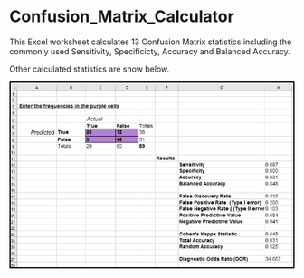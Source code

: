 # Confusion_Matrix_Calculator
This Excel worksheet calculates 13 Confusion Matrix statistics including the commonly used Sensitivity, Specificicty, Accuracy and Balanced Accuracy.    

Other calculated statistics are show below.

![Confusion Matrix Statistics Calculated](images/Confusion_Matrix_Calculator_Screenshot_01.png)

